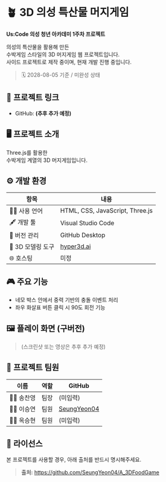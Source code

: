 # 🪴 3D 의성 특산물 머지게임

**Us:Code 의성 청년 아카데미 1주차 프로젝트**

의성의 특산물을 활용해 만든  
수박게임 스타일의 3D 머지게임 웹 프로젝트입니다.  
사이드 프로젝트로 제작 중이며, 현재 개발 진행 중입니다.  
> 🗓️ 2028-08-05 기준 / 미완성 상태
  
## 🔗 프로젝트 링크

- GitHub: **(추후 추가 예정)**
  
## 🖥️ 프로젝트 소개

Three.js를 활용한  
수박게임 계열의 3D 머지게임입니다.
  
## ⚙️ 개발 환경

| 항목             | 내용                               |
|------------------|------------------------------------|
| 🧑‍💻 사용 언어     | HTML, CSS, JavaScript, Three.js     |
| 🖋 개발 툴       | Visual Studio Code                 |
| 📁 버전 관리      | GitHub Desktop                     |
| 🧩 3D 모델링 도구 | [hyper3d.ai](https://hyper3d.ai/) |
| 🌐 호스팅         | 미정                               |
  
## 🎮 주요 기능

- 네모 박스 안에서 중력 기반의 충돌 이벤트 처리  
- 좌우 화살표 버튼 클릭 시 90도 회전 기능  
  
## 🖼️ 플레이 화면 (구버전)

> (스크린샷 또는 영상은 추후 추가 예정)
  
## 🌱 프로젝트 팀원

| 이름         | 역할    | GitHub                                         |
|--------------|---------|------------------------------------------------|
| 👨‍💻 송찬영     | 팀장    | (미입력)                                      |
| 👩‍💻 이승연     | 팀원    | [SeungYeon04](https://github.com/SeungYeon04) |
| 👨‍💻 옥승현     | 팀원    | (미입력)                                      |
  
## 📜 라이선스

본 프로젝트를 사용할 경우, 아래 출처를 반드시 명시해주세요.  
> **출처:** https://github.com/SeungYeon04/A_3DFoodGame  
  
